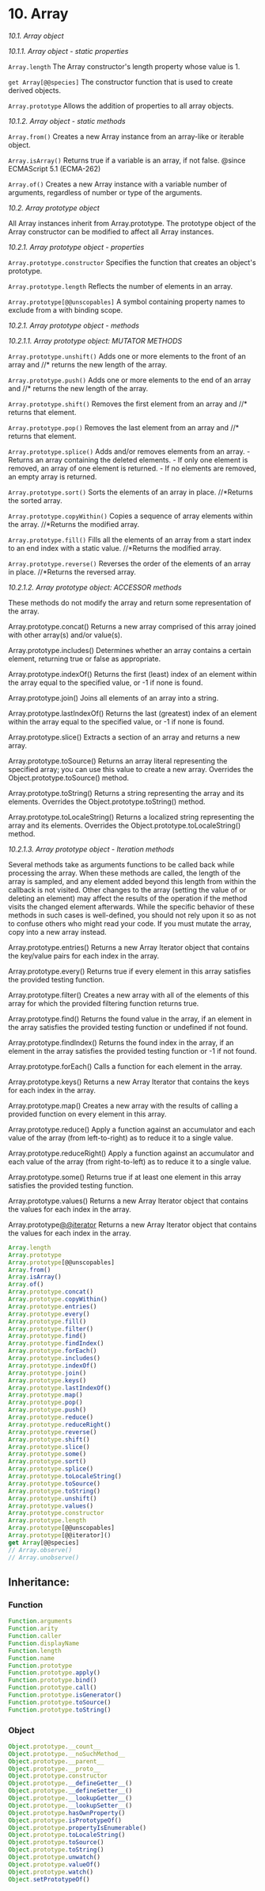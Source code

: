 # 10. Array

*10.1. Array object*

*10.1.1. Array object - static properties*

`Array.length`
    The Array constructor's length property whose value is 1.

`get Array[@@species]`
    The constructor function that is used to create derived objects.

`Array.prototype`
    Allows the addition of properties to all array objects.


*10.1.2. Array object - static methods*

`Array.from()`
    Creates a new Array instance from an array-like or iterable object.

`Array.isArray()`
    Returns true if a variable is an array, if not false.
    @since ECMAScript 5.1 (ECMA-262)

`Array.of()`
    Creates a new Array instance with a variable number of
    arguments, regardless of number or type of the arguments.




*10.2. Array prototype object*

All Array instances inherit from Array.prototype.
The prototype object of the Array constructor can be modified to affect all Array instances.


*10.2.1. Array prototype object - properties*

`Array.prototype.constructor`
    Specifies the function that creates an object's prototype.

`Array.prototype.length`
    Reflects the number of elements in an array.

`Array.prototype[@@unscopables]`
    A symbol containing property names to exclude from a with binding scope.



*10.2.1. Array prototype object - methods*


*10.2.1.1. Array prototype object: MUTATOR METHODS*

`Array.prototype.unshift()`
    Adds one or more elements to the front of an array and //* returns the new length of the array.

`Array.prototype.push()`
    Adds one or more elements to the end of an array and //* returns the new length of the array.

`Array.prototype.shift()`
    Removes the first element from an array and //* returns that element.

`Array.prototype.pop()`
    Removes the last element from an array and //* returns that element.

`Array.prototype.splice()`
    Adds and/or removes elements from an array.
    - Returns an array containing the deleted elements.
    - If only one element is removed, an array of one element is returned.
    - If no elements are removed, an empty array is returned.

`Array.prototype.sort()`
    Sorts the elements of an array in place.
    //*Returns the sorted array.

`Array.prototype.copyWithin()`
    Copies a sequence of array elements within the array. 
    //*Returns the modified array.

`Array.prototype.fill()`
    Fills all the elements of an array from a start index to an end index with a static value.
    //*Returns the modified array.

`Array.prototype.reverse()`
    Reverses the order of the elements of an array in place.
    //*Returns the reversed array.


*10.2.1.2. Array prototype object: ACCESSOR methods*

These methods do not modify the array and return some representation of the array.

Array.prototype.concat()
    Returns a new array comprised of this array
    joined with other array(s) and/or value(s).

Array.prototype.includes()
    Determines whether an array contains a certain element,
    returning true or false as appropriate.

Array.prototype.indexOf()
    Returns the first (least) index of an element within the
    array equal to the specified value, or -1 if none is found.

Array.prototype.join()
    Joins all elements of an array into a string.

Array.prototype.lastIndexOf()
    Returns the last (greatest) index of an element within the
    array equal to the specified value, or -1 if none is found.

Array.prototype.slice()
    Extracts a section of an array and returns a new array.

Array.prototype.toSource()
    Returns an array literal representing the specified array;
    you can use this value to create a new array.
    Overrides the Object.prototype.toSource() method.

Array.prototype.toString()
    Returns a string representing the array and its elements.
    Overrides the Object.prototype.toString() method.

Array.prototype.toLocaleString()
    Returns a localized string representing the array and its elements.
    Overrides the Object.prototype.toLocaleString() method.


*10.2.1.3. Array prototype object - Iteration methods*

Several methods take as arguments functions to be called back while processing the array. When these methods are called, the length of the array is sampled, and any element added beyond this length from within the callback is not visited. Other changes to the array (setting the value of or deleting an element) may affect the results of the operation if the method visits the changed element afterwards. While the specific behavior of these methods in such cases is well-defined, you should not rely upon it so as not to confuse others who might read your code. If you must mutate the array, copy into a new array instead.

Array.prototype.entries()
    Returns a new Array Iterator object that contains
    the key/value pairs for each index in the array.

Array.prototype.every()
    Returns true if every element in this array satisfies the provided testing function.

Array.prototype.filter()
    Creates a new array with all of the elements of this array
    for which the provided filtering function returns true.

Array.prototype.find()
    Returns the found value in the array, if an element in the array
    satisfies the provided testing function or undefined if not found.

Array.prototype.findIndex()
    Returns the found index in the array, if an element in the
    array satisfies the provided testing function or -1 if not found.

Array.prototype.forEach()
    Calls a function for each element in the array.

Array.prototype.keys()
    Returns a new Array Iterator that contains the keys for each index in the array.

Array.prototype.map()
    Creates a new array with the results of calling a provided function on every element in this array.

Array.prototype.reduce()
    Apply a function against an accumulator and each value of the
    array (from left-to-right) as to reduce it to a single value.

Array.prototype.reduceRight()
    Apply a function against an accumulator and each value of the 
    array (from right-to-left) as to reduce it to a single value.

Array.prototype.some()
    Returns true if at least one element in this array satisfies the provided testing function.

Array.prototype.values()
    Returns a new Array Iterator object that contains the values for each index in the array.

Array.prototype[@@iterator]()
    Returns a new Array Iterator object that contains the values for each index in the array.





```js
Array.length
Array.prototype
Array.prototype[@@unscopables]
Array.from()
Array.isArray()
Array.of()
Array.prototype.concat()
Array.prototype.copyWithin()
Array.prototype.entries()
Array.prototype.every()
Array.prototype.fill()
Array.prototype.filter()
Array.prototype.find()
Array.prototype.findIndex()
Array.prototype.forEach()
Array.prototype.includes()
Array.prototype.indexOf()
Array.prototype.join()
Array.prototype.keys()
Array.prototype.lastIndexOf()
Array.prototype.map()
Array.prototype.pop()
Array.prototype.push()
Array.prototype.reduce()
Array.prototype.reduceRight()
Array.prototype.reverse()
Array.prototype.shift()
Array.prototype.slice()
Array.prototype.some()
Array.prototype.sort()
Array.prototype.splice()
Array.prototype.toLocaleString()
Array.prototype.toSource()
Array.prototype.toString()
Array.prototype.unshift()
Array.prototype.values()
Array.prototype.constructor
Array.prototype.length
Array.prototype[@@unscopables]
Array.prototype[@@iterator]()
get Array[@@species]
// Array.observe()
// Array.unobserve()
```


## Inheritance:

### Function

```js
Function.arguments
Function.arity
Function.caller
Function.displayName
Function.length
Function.name
Function.prototype
Function.prototype.apply()
Function.prototype.bind()
Function.prototype.call()
Function.prototype.isGenerator()
Function.prototype.toSource()
Function.prototype.toString()
```

### Object
```js
Object.prototype.__count__
Object.prototype.__noSuchMethod__
Object.prototype.__parent__
Object.prototype.__proto__
Object.prototype.constructor
Object.prototype.__defineGetter__()
Object.prototype.__defineSetter__()
Object.prototype.__lookupGetter__()
Object.prototype.__lookupSetter__()
Object.prototype.hasOwnProperty()
Object.prototype.isPrototypeOf()
Object.prototype.propertyIsEnumerable()
Object.prototype.toLocaleString()
Object.prototype.toSource()
Object.prototype.toString()
Object.prototype.unwatch()
Object.prototype.valueOf()
Object.prototype.watch()
Object.setPrototypeOf()
```
